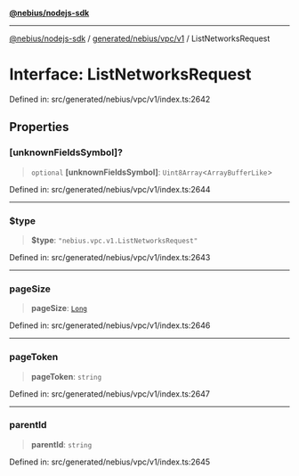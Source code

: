 [**@nebius/nodejs-sdk**](../../../../../README.md)

---

[@nebius/nodejs-sdk](../../../../../README.md) / [generated/nebius/vpc/v1](../README.md) / ListNetworksRequest

# Interface: ListNetworksRequest

Defined in: src/generated/nebius/vpc/v1/index.ts:2642

## Properties

### \[unknownFieldsSymbol\]?

> `optional` **\[unknownFieldsSymbol\]**: `Uint8Array`\<`ArrayBufferLike`\>

Defined in: src/generated/nebius/vpc/v1/index.ts:2644

---

### $type

> **$type**: `"nebius.vpc.v1.ListNetworksRequest"`

Defined in: src/generated/nebius/vpc/v1/index.ts:2643

---

### pageSize

> **pageSize**: [`Long`](../../../../../runtime/protos/core/classes/Long.md)

Defined in: src/generated/nebius/vpc/v1/index.ts:2646

---

### pageToken

> **pageToken**: `string`

Defined in: src/generated/nebius/vpc/v1/index.ts:2647

---

### parentId

> **parentId**: `string`

Defined in: src/generated/nebius/vpc/v1/index.ts:2645
